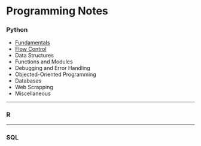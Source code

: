 # Programming Notes

### Python
- [Fundamentals](./Python_Notes/fundamentals.md)
- [Flow Control](./Python_Notes/flowcontrol.md)
- Data Structures
- Functions and Modules  
- Debugging and Error Handling 
- Objected-Oriented Programming
- Databases
- Web Scrapping
- Miscellaneous

---

### R

---

### SQL
